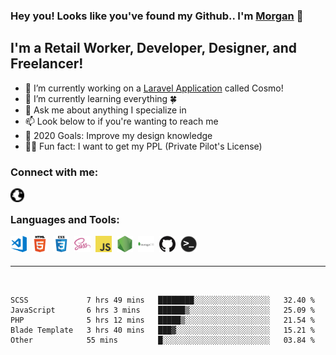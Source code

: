 ### Hey you! Looks like you've found my Github.. I'm [Morgan](https://morgan-lee.cc) 👋

## I'm a Retail Worker, Developer, Designer, and Freelancer!
- 🔭 I’m currently working on a [Laravel Application](https://tbdscripts.com) called Cosmo!
- 🌱 I’m currently learning everything 🍀
- 💬 Ask me about anything I specialize in
- 📫 Look below to if you're wanting to reach me
- 🎨 2020 Goals: Improve my design knowledge
- 👨‍✈️ Fun fact: I want to get my PPL (Private Pilot's License)

### Connect with me:

[<img align="left" alt="" width="22px" src="https://raw.githubusercontent.com/iconic/open-iconic/master/svg/globe.svg" style="fill: white; color:white; margin-right: 1rem;"/>](https://morgan-lee.cc)
[<img align="left" alt="" width="22px" src="https://cdn.jsdelivr.net/npm/simple-icons@v3/icons/twitter.svg" style="fill:white; color:white; margin-right: 1rem;"/>](https://twitter.com/Morgan_Lee_Moon)
[<img align="left" alt="" width="22px" src="https://cdn.jsdelivr.net/npm/simple-icons@v3/icons/linkedin.svg" style="fill:white; color:white; margin-right: 1rem;"/>](https://www.linkedin.com/in/morgan-moon-0117451b2/)

<br />

### Languages and Tools:

<img style="margin-right: .5rem" align="left" alt="Visual Studio Code" width="26px" src="https://raw.githubusercontent.com/github/explore/80688e429a7d4ef2fca1e82350fe8e3517d3494d/topics/visual-studio-code/visual-studio-code.png" />
<img style="margin-right: .5rem" align="left" alt="HTML5" width="26px" src="https://raw.githubusercontent.com/github/explore/80688e429a7d4ef2fca1e82350fe8e3517d3494d/topics/html/html.png" />
<img style="margin-right: .5rem" align="left" alt="CSS3" width="26px" src="https://raw.githubusercontent.com/github/explore/80688e429a7d4ef2fca1e82350fe8e3517d3494d/topics/css/css.png" />
<img style="margin-right: .5rem" align="left" alt="Sass" width="26px" src="https://raw.githubusercontent.com/github/explore/80688e429a7d4ef2fca1e82350fe8e3517d3494d/topics/sass/sass.png" />
<img style="margin-right: .5rem" align="left" alt="JavaScript" width="26px" src="https://raw.githubusercontent.com/github/explore/80688e429a7d4ef2fca1e82350fe8e3517d3494d/topics/javascript/javascript.png" />
<img style="margin-right: .5rem" align="left" alt="Node.js" width="26px" src="https://raw.githubusercontent.com/github/explore/80688e429a7d4ef2fca1e82350fe8e3517d3494d/topics/nodejs/nodejs.png" />
<img style="margin-right: .5rem" align="left" alt="MongoDB" width="26px" src="https://raw.githubusercontent.com/github/explore/80688e429a7d4ef2fca1e82350fe8e3517d3494d/topics/mongodb/mongodb.png" />
<img style="margin-right: .5rem" align="left" alt="GitHub" width="26px" src="https://raw.githubusercontent.com/github/explore/78df643247d429f6cc873026c0622819ad797942/topics/github/github.png" />
<img style="margin-right: .5rem" align="left" alt="HTML5" width="26px" src="https://raw.githubusercontent.com/github/explore/80688e429a7d4ef2fca1e82350fe8e3517d3494d/topics/terminal/terminal.png" />

<br />
<br />

---
<br />
<p>

<!--START_SECTION:waka-->
```text
SCSS             7 hrs 49 mins   ████████░░░░░░░░░░░░░░░░░   32.40 % 
JavaScript       6 hrs 3 mins    ██████▒░░░░░░░░░░░░░░░░░░   25.09 % 
PHP              5 hrs 12 mins   █████▒░░░░░░░░░░░░░░░░░░░   21.54 % 
Blade Template   3 hrs 40 mins   ███▓░░░░░░░░░░░░░░░░░░░░░   15.21 % 
Other            55 mins         █░░░░░░░░░░░░░░░░░░░░░░░░   03.84 % 
```
<!--END_SECTION:waka-->
</p>
